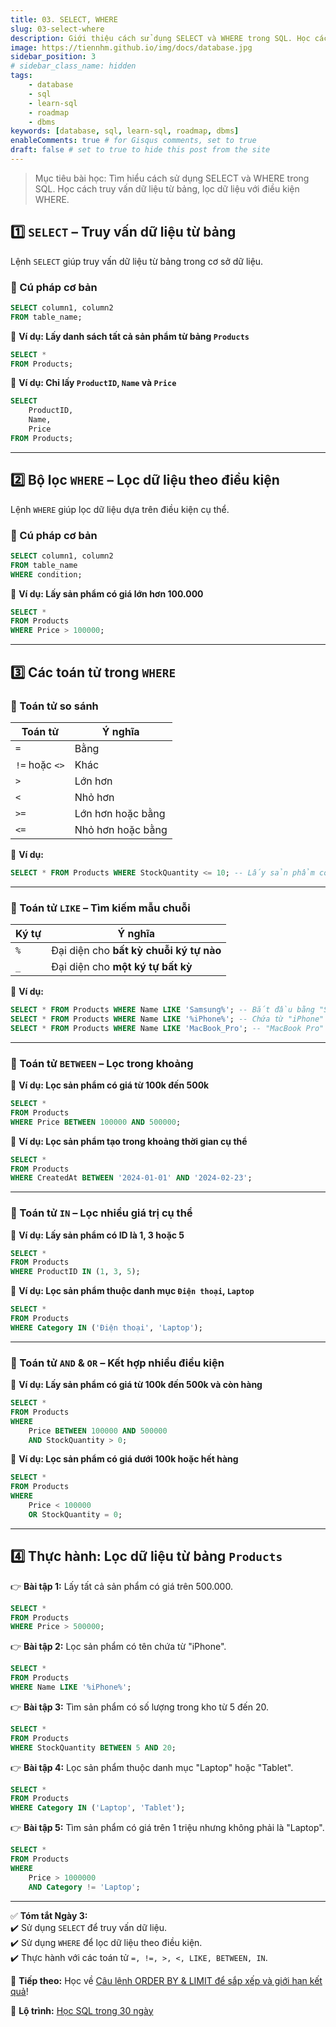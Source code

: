 ```yaml
---
title: 03. SELECT, WHERE
slug: 03-select-where
description: Giới thiệu cách sử dụng SELECT và WHERE trong SQL. Học cách truy vấn dữ liệu từ bảng, lọc dữ liệu với điều kiện WHERE.
image: https://tiennhm.github.io/img/docs/database.jpg
sidebar_position: 3
# sidebar_class_name: hidden
tags:
    - database
    - sql
    - learn-sql
    - roadmap
    - dbms
keywords: [database, sql, learn-sql, roadmap, dbms]
enableComments: true # for Gisqus comments, set to true
draft: false # set to true to hide this post from the site
---
```


> Mục tiêu bài học: Tìm hiểu cách sử dụng SELECT và WHERE trong SQL. Học cách truy vấn dữ liệu từ bảng, lọc dữ liệu với điều kiện WHERE.

## **1️⃣ `SELECT` – Truy vấn dữ liệu từ bảng**  
Lệnh `SELECT` giúp truy vấn dữ liệu từ bảng trong cơ sở dữ liệu.  
### **🔹 Cú pháp cơ bản**  
```sql
SELECT column1, column2 
FROM table_name;
```

📌 **Ví dụ: Lấy danh sách tất cả sản phẩm từ bảng `Products`**  
```sql
SELECT * 
FROM Products;
```

📌 **Ví dụ: Chỉ lấy `ProductID`, `Name` và `Price`**  
```sql
SELECT 
    ProductID, 
    Name, 
    Price 
FROM Products;
```

---

## **2️⃣ Bộ lọc `WHERE` – Lọc dữ liệu theo điều kiện**  
Lệnh `WHERE` giúp lọc dữ liệu dựa trên điều kiện cụ thể.  

### **🔹 Cú pháp cơ bản**  
```sql
SELECT column1, column2 
FROM table_name 
WHERE condition;
```

📌 **Ví dụ: Lấy sản phẩm có giá lớn hơn 100.000**  
```sql
SELECT * 
FROM Products 
WHERE Price > 100000;
```

---

## **3️⃣ Các toán tử trong `WHERE`**  

### **🔹 Toán tử so sánh**  
| Toán tử | Ý nghĩa |
|---------|--------|
| `=`     | Bằng |
| `!=` hoặc `<>` | Khác |
| `>`     | Lớn hơn |
| `<`     | Nhỏ hơn |
| `>=`    | Lớn hơn hoặc bằng |
| `<=`    | Nhỏ hơn hoặc bằng |

📌 **Ví dụ:**  
```sql
SELECT * FROM Products WHERE StockQuantity <= 10; -- Lấy sản phẩm có số lượng <= 10
```

---

### **🔹 Toán tử `LIKE` – Tìm kiếm mẫu chuỗi**  
| Ký tự  | Ý nghĩa |
|--------|---------|
| `%`    | Đại diện cho **bất kỳ chuỗi ký tự nào** |
| `_`    | Đại diện cho **một ký tự bất kỳ** |

📌 **Ví dụ:**  
```sql
SELECT * FROM Products WHERE Name LIKE 'Samsung%'; -- Bắt đầu bằng "Samsung"
SELECT * FROM Products WHERE Name LIKE '%iPhone%'; -- Chứa từ "iPhone"
SELECT * FROM Products WHERE Name LIKE 'MacBook_Pro'; -- "MacBook Pro" hoặc "MacBook-Pro"
```

---

### **🔹 Toán tử `BETWEEN` – Lọc trong khoảng**  
📌 **Ví dụ: Lọc sản phẩm có giá từ 100k đến 500k**  
```sql
SELECT * 
FROM Products 
WHERE Price BETWEEN 100000 AND 500000;
```

📌 **Ví dụ: Lọc sản phẩm tạo trong khoảng thời gian cụ thể**  
```sql
SELECT * 
FROM Products 
WHERE CreatedAt BETWEEN '2024-01-01' AND '2024-02-23';
```

---

### **🔹 Toán tử `IN` – Lọc nhiều giá trị cụ thể**  
📌 **Ví dụ: Lấy sản phẩm có ID là 1, 3 hoặc 5**  
```sql
SELECT * 
FROM Products 
WHERE ProductID IN (1, 3, 5);
```

📌 **Ví dụ: Lọc sản phẩm thuộc danh mục `Điện thoại`, `Laptop`**  
```sql
SELECT * 
FROM Products 
WHERE Category IN ('Điện thoại', 'Laptop');
```

---

### **🔹 Toán tử `AND` & `OR` – Kết hợp nhiều điều kiện**  
📌 **Ví dụ: Lấy sản phẩm có giá từ 100k đến 500k và còn hàng**  
```sql
SELECT * 
FROM Products 
WHERE 
    Price BETWEEN 100000 AND 500000 
    AND StockQuantity > 0;
```

📌 **Ví dụ: Lọc sản phẩm có giá dưới 100k hoặc hết hàng**  
```sql
SELECT * 
FROM Products 
WHERE 
    Price < 100000 
    OR StockQuantity = 0;
```

---

## **4️⃣ Thực hành: Lọc dữ liệu từ bảng `Products`**  
👉 **Bài tập 1:** Lấy tất cả sản phẩm có giá trên 500.000.  
```sql
SELECT * 
FROM Products 
WHERE Price > 500000;
```

👉 **Bài tập 2:** Lọc sản phẩm có tên chứa từ "iPhone".  
```sql
SELECT * 
FROM Products 
WHERE Name LIKE '%iPhone%';
```

👉 **Bài tập 3:** Tìm sản phẩm có số lượng trong kho từ 5 đến 20.  
```sql
SELECT * 
FROM Products 
WHERE StockQuantity BETWEEN 5 AND 20;
```

👉 **Bài tập 4:** Lọc sản phẩm thuộc danh mục "Laptop" hoặc "Tablet".  
```sql
SELECT * 
FROM Products 
WHERE Category IN ('Laptop', 'Tablet');
```

👉 **Bài tập 5:** Tìm sản phẩm có giá trên 1 triệu nhưng không phải là "Laptop".  
```sql
SELECT * 
FROM Products 
WHERE 
    Price > 1000000 
    AND Category != 'Laptop';
```

---

✅ **Tóm tắt Ngày 3:**  
✔️ Sử dụng `SELECT` để truy vấn dữ liệu.  
✔️ Sử dụng `WHERE` để lọc dữ liệu theo điều kiện.  
✔️ Thực hành với các toán tử `=, !=, >, <, LIKE, BETWEEN, IN`.  

🚀 **Tiếp theo:** Học về [Câu lệnh ORDER BY & LIMIT để sắp xếp và giới hạn kết quả](04.%20ORDER%20BY%20-%20LIMIT.md)!

📌 **Lộ trình:** [Học SQL trong 30 ngày](00.%2030-Day%20SQL%20Learning%20Roadmap.md)